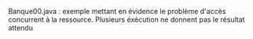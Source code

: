Banque00.java : exemple mettant en évidence le problème d'accès concurrent à la ressource. Plusieurs éxécution ne donnent pas le résultat attendu
